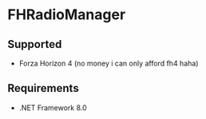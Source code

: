 # FHRadioManager


## Supported
- Forza Horizon 4 (no money i can only afford fh4 haha)
## Requirements
- .NET Framework 8.0
  
